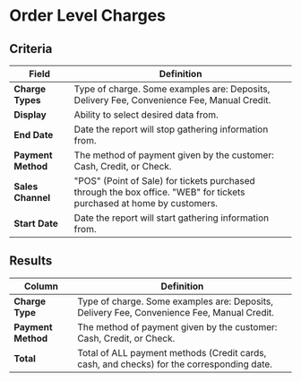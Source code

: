 # Order Level Charges

## Criteria

| **Field** | **Definition** |
| --- | --- |
| **Charge Types** | Type of charge. Some examples are: Deposits, Delivery Fee, Convenience Fee, Manual Credit. |
| **Display** | Ability to select desired data from. |
| **End Date** | Date the report will stop gathering information from. |
| **Payment Method** | The method of payment given by the customer: Cash, Credit, or Check. |
| **Sales Channel** | "POS" (Point of Sale) for tickets purchased through the box office. "WEB" for tickets purchased at home by customers. |
| **Start Date** | Date the report will start gathering information from. |

## Results

| **Column** | **Definition** |
| --- | --- |
| **Charge Type** | Type of charge. Some examples are: Deposits, Delivery Fee, Convenience Fee, Manual Credit.  |
| **Payment Method** | The method of payment given by the customer: Cash, Credit, or Check. |
| **Total** | Total of ALL payment methods (Credit cards, cash, and checks) for the corresponding date. |


